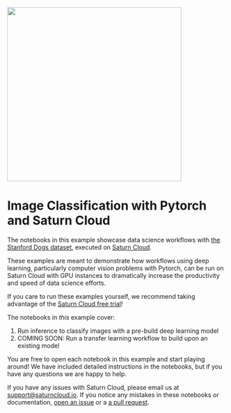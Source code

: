 
<img src="../saturn.png" width="400">

# Image Classification with Pytorch and Saturn Cloud


The notebooks in this example showcase data science workflows with [the Stanford Dogs dataset](http://vision.stanford.edu/aditya86/ImageNetDogs/), executed on [Saturn Cloud](https://www.saturncloud.io/). 

These examples are meant to demonstrate how workflows using deep learning, particularly computer vision problems with Pytorch, can be run on Saturn Cloud with GPU instances to dramatically increase the productivity and speed of data science efforts.

If you care to run these examples yourself, we recommend taking advantage of the [Saturn Cloud free trial](https://www.saturncloud.io/s/)!

The notebooks in _this_ example cover:

1. Run inference to classify images with a pre-build deep learning model
1. COMING SOON: Run a transfer learning workflow to build upon an existing model 

You are free to open each notebook in this example and start playing around! We have included detailed instructions in the notebooks, but if you have any questions we are happy to help.  

If you have any issues with Saturn Cloud, please email us at support@saturncloud.io. If you notice any mistakes in these notebooks or documentation, [open an issue](https://github.com/saturncloud/examples/issues) or a [a pull request](https://github.com/saturncloud/examples/pulls).
